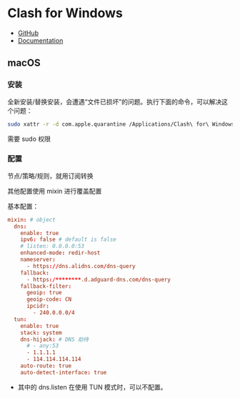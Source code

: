 # Clash for Windows

- [GitHub](https://github.com/Fndroid/clash_for_windows_pkg)
- [Documentation](https://docs.cfw.lbyczf.com/)


## macOS

### 安装

全新安装/替换安装，会遭遇“文件已损坏”的问题。执行下面的命令，可以解决这个问题：

```bash
sudo xattr -r -d com.apple.quarantine /Applications/Clash\ for\ Windows.app
```

需要 sudo 权限

### 配置

节点/策略/规则，就用订阅转换

其他配置使用 mixin 进行覆盖配置

基本配置：

```conf
mixin: # object
  dns:
    enable: true
    ipv6: false # default is false
    # listen: 0.0.0.0:53
    enhanced-mode: redir-host
    nameserver:
      - https://dns.alidns.com/dns-query
    fallback:
      - https:/********.d.adguard-dns.com/dns-query
    fallback-filter:
      geoip: true
      geoip-code: CN
      ipcidr:
        - 240.0.0.0/4
  tun:
    enable: true
    stack: system
    dns-hijack: # DNS 劫持
      # - any:53
      - 1.1.1.1
      - 114.114.114.114
    auto-route: true
    auto-detect-interface: true

```

- 其中的 dns.listen 在使用 TUN 模式时，可以不配置。